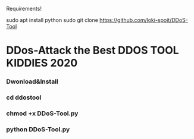 Requirements!

sudo apt install python
sudo git clone https://github.com/loki-spoit/DDoS-Tool

# DDos-Attack the Best DDOS TOOL KIDDIES 2020


### Dwonload&Install

### 

### cd ddostool

### chmod +x DDoS-Tool.py

### python DDoS-Tool.py

